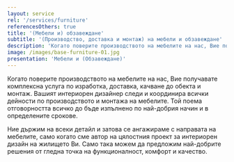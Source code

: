 ```yaml
---
layout: service
rel: '/services/furniture'
referencesOthers: true
title: '(Мебели и) обзавеждане'
subtitle: '(Производство, доставка и монтаж) на мебели и обзавеждане'
description: 'Когато поверите производството на мебелите на нас, Вие получавате комплексна услуга по изработка, доставка, качване до обекта и монтаж.'
image: /images/base-furniture-01.jpg
presentation: 'Мебели и (Обзавеждане)'
---
```

Когато поверите производството на мебелите на нас, Вие получавате комплексна услуга по изработка, доставка, качване до обекта и монтаж. Вашият интериорен дизайнер следи и координира всички дейности по производството и монтажа на мебелите. Той поема отговорността всичко до бъде изпълнено по най-добрия начин и в определените срокове.

Ние държим на всеки детайл и затова се ангажираме с направата на мебелите, само когато сме автор на цялостния проект за интериорен дизайн на жилището Ви. Само така можем да предложим най-добрите решения от гледна точка на функционалност, комфорт и качество. 